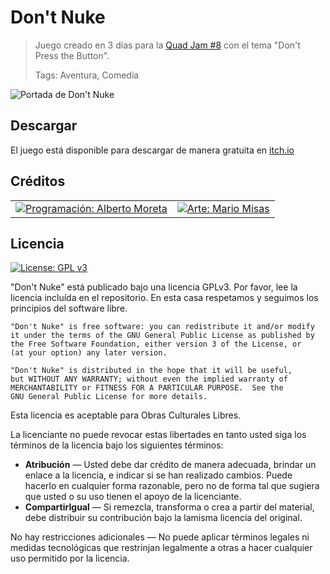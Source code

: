 # Don't Nuke

> Juego creado en 3 días para la [Quad Jam #8](https://itch.io/jam/quad-jam-8) con el tema "Don't Press the Button".
> 
> Tags: Aventura, Comedia

![Portada de Don't Nuke](https://img.itch.zone/aW1nLzEzMTY3NTM4LmpwZw==/original/K4yVOL.jpg)


## Descargar
El juego está disponible para descargar de manera gratuita en [itch.io](https://mariomisas.itch.io/dont-nuke)

## Créditos
<table border="0">
    <tr>
        <td><a href="https://moreta.itch.io/"><img alt="Programación: Alberto Moreta" src="https://media.giphy.com/media/v1.Y2lkPTc5MGI3NjExa2tqNjcybjAyYnA2eTczMHF6eWNtcDl2cjd6YnV1a2dqcHJwemJqdyZlcD12MV9pbnRlcm5hbF9naWZfYnlfaWQmY3Q9cw/EhFME8k47Q2mrUbfa0/giphy.gif" /></a></td>
        <td><a href="http://www.mariomisas.es/"><img alt="Arte: Mario Misas" src="https://media.giphy.com/media/v1.Y2lkPTc5MGI3NjExdHRpMTB0Nmc2dDBuMTAzaDRuZHNtcnZ1eWxkbTVyM2s4YTh1a2VtMSZlcD12MV9pbnRlcm5hbF9naWZfYnlfaWQmY3Q9cw/Ber1xlgMvW9GIYSCg4/giphy.gif" /></a></td>
    </tr>
</table>

 

## Licencia

[![License: GPL v3](https://img.shields.io/badge/License-GPLv3-blue.svg)](https://www.gnu.org/licenses/gpl-3.0) 

"Don't Nuke" está publicado bajo una licencia GPLv3. Por favor, lee la licencia incluída en el repositorio. En esta casa respetamos y seguimos los principios del software libre. 

    "Don't Nuke" is free software: you can redistribute it and/or modify
    it under the terms of the GNU General Public License as published by
    the Free Software Foundation, either version 3 of the License, or
    (at your option) any later version.

    "Don't Nuke" is distributed in the hope that it will be useful,
    but WITHOUT ANY WARRANTY; without even the implied warranty of
    MERCHANTABILITY or FITNESS FOR A PARTICULAR PURPOSE.  See the
    GNU General Public License for more details.

Esta licencia es aceptable para Obras Culturales Libres.

La licenciante no puede revocar estas libertades en tanto usted siga los términos de la licencia bajo los siguientes términos:

* **Atribución** — Usted debe dar crédito de manera adecuada, brindar un enlace a la licencia, e indicar si se han realizado cambios. Puede hacerlo en cualquier forma razonable, pero no de forma tal que sugiera que usted o su uso tienen el apoyo de la licenciante.
* **CompartirIgual** — Si remezcla, transforma o crea a partir del material, debe distribuir su contribución bajo la lamisma licencia del original.

No hay restricciones adicionales — No puede aplicar términos legales ni medidas tecnológicas que restrinjan legalmente a otras a hacer cualquier uso permitido por la licencia.
